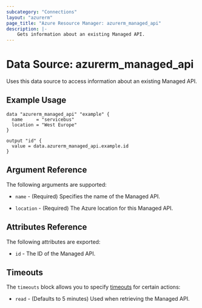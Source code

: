 ```yaml
---
subcategory: "Connections"
layout: "azurerm"
page_title: "Azure Resource Manager: azurerm_managed_api"
description: |-
    Gets information about an existing Managed API.
---
```


# Data Source: azurerm_managed_api

Uses this data source to access information about an existing Managed API.

## Example Usage

```hcl
data "azurerm_managed_api" "example" {
  name     = "servicebus"
  location = "West Europe"
}

output "id" {
  value = data.azurerm_managed_api.example.id
}
```

## Argument Reference

The following arguments are supported:

* `name` - (Required) Specifies the name of the Managed API.

* `location` - (Required) The Azure location for this Managed API.

## Attributes Reference

The following attributes are exported:

* `id` - The ID of the Managed API.

## Timeouts

The `timeouts` block allows you to specify [timeouts](https://www.terraform.io/language/resources/syntax#operation-timeouts) for certain actions:

* `read` - (Defaults to 5 minutes) Used when retrieving the Managed API.
